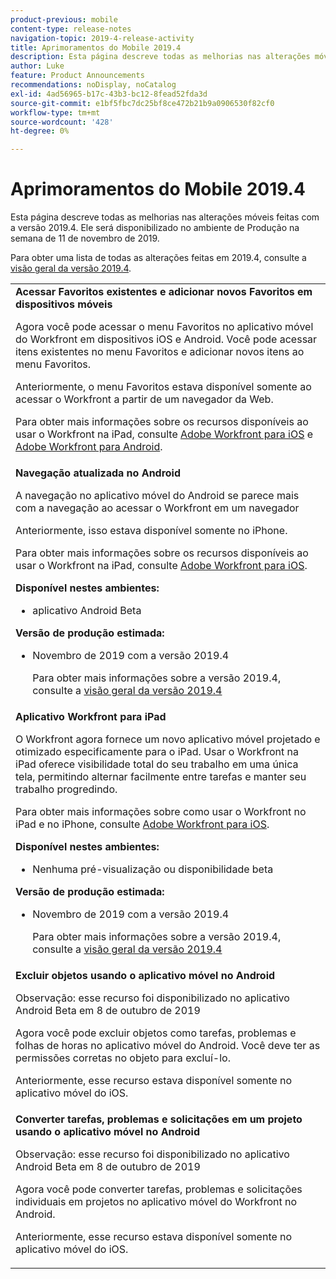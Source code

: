 ```yaml
---
product-previous: mobile
content-type: release-notes
navigation-topic: 2019-4-release-activity
title: Aprimoramentos do Mobile 2019.4
description: Esta página descreve todas as melhorias nas alterações móveis feitas com a versão 2019.4. Ele será disponibilizado no ambiente de Produção na semana de 11 de novembro de 2019.
author: Luke
feature: Product Announcements
recommendations: noDisplay, noCatalog
exl-id: 4ad56965-b17c-43b3-bc12-8fead52fda3d
source-git-commit: e1bf5fbc7dc25bf8ce472b21b9a0906530f82cf0
workflow-type: tm+mt
source-wordcount: '428'
ht-degree: 0%

---
```


# Aprimoramentos do Mobile 2019.4

Esta página descreve todas as melhorias nas alterações móveis feitas com a versão 2019.4. Ele será disponibilizado no ambiente de Produção na semana de 11 de novembro de 2019.

Para obter uma lista de todas as alterações feitas em 2019.4, consulte a [visão geral da versão 2019.4](../../../../product-announcements/product-releases/quarterly-release-archive/2019.4-release-activity/2019-4-release-activity-overview.md).

<table style="table-layout:auto"> 
 <col> 
 <tbody> 
  <tr> 
   <td><strong>Acessar Favoritos existentes e adicionar novos Favoritos em dispositivos móveis</strong> <p>Agora você pode acessar o menu Favoritos no aplicativo móvel do Workfront em dispositivos iOS e Android. Você pode acessar itens existentes no menu Favoritos e adicionar novos itens ao menu Favoritos.</p> <p>Anteriormente, o menu Favoritos estava disponível somente ao acessar o Workfront a partir de um navegador da Web.</p> <p>Para obter mais informações sobre os recursos disponíveis ao usar o Workfront na iPad, consulte <a href="../../../../workfront-basics/mobile-apps/using-the-workfront-mobile-app/workfront-for-ios.md" class="MCXref xref" xrefformat="{para}">Adobe Workfront para iOS</a> e <a href="../../../../workfront-basics/mobile-apps/using-the-workfront-mobile-app/workfront-for-android.md" class="MCXref xref" xrefformat="{para}">Adobe Workfront para Android</a>.</p></td> 
  </tr> 
  <tr> 
   <td><strong>Navegação atualizada no Android</strong> <p>A navegação no aplicativo móvel do Android se parece mais com a navegação ao acessar o Workfront em um navegador</p> <p>Anteriormente, isso estava disponível somente no iPhone.</p> <p>Para obter mais informações sobre os recursos disponíveis ao usar o Workfront na iPad, consulte <a href="../../../../workfront-basics/mobile-apps/using-the-workfront-mobile-app/workfront-for-ios.md" class="MCXref xref" xrefformat="{para}">Adobe Workfront para iOS</a>.</p> 
    <div class="workfront_plans"> 
     <p><strong>Disponível nestes ambientes:</strong> </p> 
     <ul> 
      <li>aplicativo Android Beta</li> 
     </ul> 
     <p><strong>Versão de produção estimada:</strong> </p> 
     <ul> 
      <li> <p>Novembro de 2019 com a versão 2019.4</p> <p>Para obter mais informações sobre a versão 2019.4, consulte a <a href="../../../../product-announcements/product-releases/quarterly-release-archive/2019.4-release-activity/2019-4-release-activity-overview.md" class="MCXref xref" xrefformat="{para}">visão geral da versão 2019.4</a></p> </li> 
     </ul> 
    </div></td> 
  </tr> 
  <tr> 
   <td><strong>Aplicativo Workfront para iPad</strong> <p>O Workfront agora fornece um novo aplicativo móvel projetado e otimizado especificamente para o iPad. Usar o Workfront na iPad oferece visibilidade total do seu trabalho em uma única tela, permitindo alternar facilmente entre tarefas e manter seu trabalho progredindo.</p> <p>Para obter mais informações sobre como usar o Workfront no iPad e no iPhone, consulte <a href="../../../../workfront-basics/mobile-apps/using-the-workfront-mobile-app/workfront-for-ios.md" class="MCXref xref" xrefformat="{para}">Adobe Workfront para iOS</a>.</p> 
    <div class="workfront_plans"> 
     <p><strong>Disponível nestes ambientes:</strong> </p> 
     <ul> 
      <li>Nenhuma pré-visualização ou disponibilidade beta</li> 
     </ul> 
     <p><strong>Versão de produção estimada:</strong> </p> 
     <ul> 
      <li> <p>Novembro de 2019 com a versão 2019.4</p> <p>Para obter mais informações sobre a versão 2019.4, consulte a <a href="../../../../product-announcements/product-releases/quarterly-release-archive/2019.4-release-activity/2019-4-release-activity-overview.md" class="MCXref xref" xrefformat="{para}">visão geral da versão 2019.4</a></p> </li> 
     </ul> 
    </div></td> 
  </tr> 
  <tr> 
   <td> 
    <div> 
     <strong>Excluir objetos usando o aplicativo móvel no Android</strong> 
     <p>Observação: esse recurso foi disponibilizado no aplicativo Android Beta em 8 de outubro de 2019</p> 
     <p>Agora você pode excluir objetos como tarefas, problemas e folhas de horas no aplicativo móvel do Android. Você deve ter as permissões corretas no objeto para excluí-lo.</p> 
     <p>Anteriormente, esse recurso estava disponível somente no aplicativo móvel do iOS.</p> 
    </div> </td> 
  </tr> 
  <tr> 
   <td><strong>Converter tarefas, problemas e solicitações em um projeto usando o aplicativo móvel no Android</strong> <p>Observação: esse recurso foi disponibilizado no aplicativo Android Beta em 8 de outubro de 2019</p> <p>Agora você pode converter tarefas, problemas e solicitações individuais em projetos no aplicativo móvel do Workfront no Android.</p> <p>Anteriormente, esse recurso estava disponível somente no aplicativo móvel do iOS.</p> </td> 
  </tr> 
 </tbody> 
</table>
